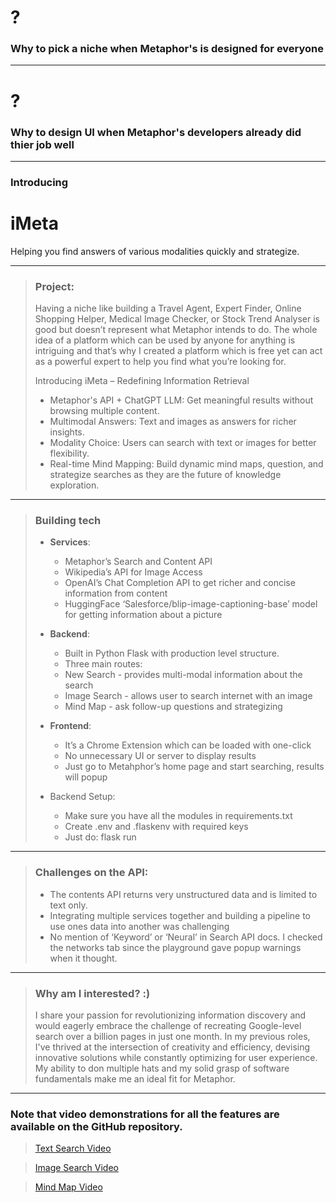 # ?
### Why to pick a niche when Metaphor's is designed for everyone

---

# ?
### Why to design UI when Metaphor's developers already did thier job well

---

### Introducing
# iMeta

Helping you find answers of various modalities quickly and strategize.

---

> ### Project:
> 
> Having a niche like building a Travel Agent, Expert Finder, Online Shopping Helper, Medical Image Checker, or Stock Trend Analyser is good but doesn’t represent what Metaphor intends to do. The whole idea of a platform which can be used by anyone for anything is intriguing and that’s why I created a platform which is free yet can act as a powerful expert to help you find what you’re looking for.
> 
> Introducing iMeta – Redefining Information Retrieval
> 
> - Metaphor's API + ChatGPT LLM: Get meaningful results without browsing multiple content.
> - Multimodal Answers: Text and images as answers for richer insights.
> - Modality Choice: Users can search with text or images for better flexibility.
> - Real-time Mind Mapping: Build dynamic mind maps, question, and strategize searches as they are the future of knowledge exploration.

---

> ### Building tech
> 
> - **Services**:
>   - Metaphor’s Search and Content API
>   - Wikipedia’s API for Image Access
>   - OpenAI’s Chat Completion API to get richer and concise information from content
>   - HuggingFace ‘Salesforce/blip-image-captioning-base’ model for getting information about a picture
> 
> - **Backend**:
>   - Built in Python Flask with production level structure.
>   - Three main routes:
>   - New Search - provides multi-modal information about the search
>   - Image Search - allows user to search internet with an image
>   - Mind Map - ask follow-up questions and strategizing
> 
> - **Frontend**:
>   - It’s a Chrome Extension which can be loaded with one-click
>   - No unnecessary UI or server to display results
>   - Just go to Metahphor’s home page and start searching, results will popup
> 
> - Backend Setup:
>   - Make sure you have all the modules in requirements.txt
>   - Create .env and .flaskenv with required keys
>   - Just do: flask run

---

> ### Challenges on the API:
> 
> - The contents API returns very unstructured data and is limited to text only.
> - Integrating multiple services together and building a pipeline to use ones data into another was challenging
> - No mention of ‘Keyword’ or ‘Neural’ in Search API docs. I checked the networks tab since the playground gave popup warnings when it thought.

---

> ### Why am I interested? :)
> 
> I share your passion for revolutionizing information discovery and would eagerly embrace the challenge of recreating Google-level search over a billion pages in just one month. In my previous roles, I've thrived at the intersection of creativity and efficiency, devising innovative solutions while constantly optimizing for user experience. My ability to don multiple hats and my solid grasp of software fundamentals make me an ideal fit for Metaphor.

---

### Note that video demonstrations for all the features are available on the GitHub repository.

> [Text Search Video](https://youtu.be/VDl5jqZw8zY)

> [Image Search Video](https://youtu.be/3TiW7HelleM)

> [Mind Map Video](https://youtu.be/lmd5NNYi-rY)
